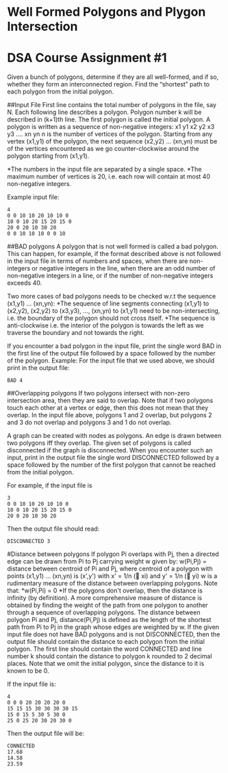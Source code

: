 # Well Formed Polygons and Plygon Intersection
# DSA Course Assignment #1

Given a bunch of polygons, determine if they are all well-formed, and if so, whether they form an
interconnected region. Find the “shortest” path to each polygon from the initial polygon.

##Input File
First line contains the total number of polygons in the file, say N.
Each following line describes a polygon. Polygon number k will be described in (k+1)th line. The first
polygon is called the initial polygon.
A polygon is written as a sequence of non-negative integers:
x1 y1 x2 y2 x3 y3 …. xn yn
n is the number of vertices of the polygon. Starting from any vertex (x1,y1) of the polygon, the next sequence
(x2,y2) … (xn,yn) must be of the vertices encountered as we go counter-clockwise around the polygon
starting from (x1,y1).

*The numbers in the input file are separated by a single space.
*The maximum number of vertices is 20, i.e. each row will contain at most 40 non-negative integers.

Example input file:
```
4
0 0 10 10 20 10 10 0
10 0 10 20 15 20 15 0
20 0 20 10 30 20
0 0 10 10 10 0 0 10
```

##BAD polygons
A polygon that is not well formed is called a bad polygon. This can happen, for example, if the format
described above is not followed in the input file in terms of numbers and spaces, when there are non-integers
or negative integers in the line, when there are an odd number of non-negative integers in a line, or if the
number of non-negative integers exceeds 40.

Two more cases of bad polygons needs to be checked w.r.t the sequence (x1,y1) … (xn,yn):
*The sequence of line segments connecting (x1,y1) to (x2,y2), (x2,y2) to (x3,y3), …, (xn,yn) to (x1,y1)
need to be non-intersecting, i.e. the boundary of the polygon should not cross itself.
*The sequence is anti-clockwise i.e. the interior of the polygon is towards the left as we traverse the
boundary and not towards the right.

If you encounter a bad polygon in the input file, print the single word BAD in the first line of the output file
followed by a space followed by the number of the polygon.
Example:
For the input file that we used above, we should print in the output file:
```
BAD 4
```
##Overlapping polygons
If two polygons intersect with non-zero intersection area, then they are said to overlap.
Note that if two polygons touch each other at a vertex or edge, then this does not mean that they overlap.
In the input file above, polygons 1 and 2 overlap, but polygons 2 and 3 do not overlap and polygons 3 and 1
do not overlap.

A graph can be created with nodes as polygons. An edge is drawn between two polygons iff they overlap.
The given set of polygons is called disconnected if the graph is disconnected. When you encounter such an
input, print in the output file the single word DISCONNECTED followed by a space followed by the number
of the first polygon that cannot be reached from the initial polygon.

For example, if the input file is
```
3
0 0 10 10 20 10 10 0
10 0 10 20 15 20 15 0
20 0 20 10 30 20
```
Then the output file should read:
```
DISCONNECTED 3
```

#Distance between polygons
If polygon Pi overlaps with Pj, then a directed edge can be drawn from Pi to Pj carrying weight w given by:
w(Pi,Pj) = distance between centroid of Pi and Pj,
where centroid of a polygon with points (x1,y1) … (xn,yn) is (x',y') with x' = 1/n ( xi) and y' = 1/n ( yi)
w is a rudimentary measure of the distance between overlapping polygons. Note that:
*w(Pi,Pi) = 0
*If the polygons don't overlap, then the distance is infinity (by definition).
A more comprehensive measure of distance is obtained by finding the weight of the path from one polygon to
another through a sequence of overlapping polygons.
The distance between polygon Pi and Pj, distance(Pi,Pj) is defined as the length of the shortest path from Pi to
Pj in the graph whose edges are weighted by w.
If the given input file does not have BAD polygons and is not DISCONNECTED, then the output file should
contain the distance to each polygon from the initial polygon. The first line should contain the word
CONNECTED and line number k should contain the distance to polygon k rounded to 2 decimal places. Note
that we omit the initial polygon, since the distance to it is known to be 0.

If the input file is:
```
4
0 0 0 20 20 20 20 0
15 15 15 30 30 30 30 15
15 0 15 5 30 5 30 0
25 0 25 20 30 20 30 0
```
Then the output file will be:
```
CONNECTED
17.68
14.58
23.59
```
